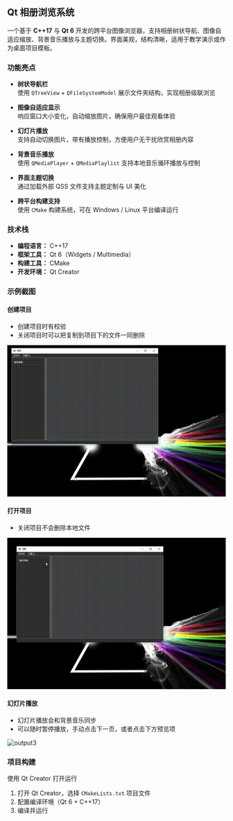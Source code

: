 ## Qt 相册浏览系统

一个基于 **C++17** 与 **Qt 6** 开发的跨平台图像浏览器，支持相册树状导航、图像自适应缩放、背景音乐播放与主题切换。界面美观，结构清晰，适用于教学演示或作为桌面项目模板。

### 功能亮点

- **树状导航栏**  
  使用 `QTreeView` + `QFileSystemModel` 展示文件夹结构，实现相册级联浏览

- **图像自适应显示**  
  响应窗口大小变化，自动缩放图片，确保用户最佳观看体验

- **幻灯片播放**  
  支持自动切换图片，带有播放控制，方便用户无干扰欣赏相册内容

- **背景音乐播放**  
  使用 `QMediaPlayer` + `QMediaPlaylist` 支持本地音乐循环播放与控制

- **界面主题切换**  
  通过加载外部 QSS 文件支持主题定制与 UI 美化

- **跨平台构建支持**  
  使用 `CMake` 构建系统，可在 Windows / Linux 平台编译运行

### 技术栈

- **编程语言：** C++17  
- **框架工具：** Qt 6（Widgets / Multimedia）  
- **构建工具：** CMake  
- **开发环境：** Qt Creator

### 示例截图

#### 创建项目

- 创建项目时有校验
- 关闭项目时可以把复制到项目下的文件一同删除

![output2](./README.assets/output2.gif)

#### 打开项目

- 关闭项目不会删除本地文件

![output3](./README.assets/output3.gif)

#### 幻灯片播放

- 幻灯片播放会和背景音乐同步
- 可以随时暂停播放，手动点击下一页，或者点击下方预览项

![output3](./README.assets/output3-1754038706859-5.gif)

### 项目构建

使用 Qt Creator 打开运行

1. 打开 Qt Creator，选择 `CMakeLists.txt` 项目文件  
2. 配置编译环境（Qt 6 + C++17）  
3. 编译并运行